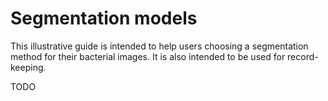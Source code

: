 # Segmentation models

This illustrative guide is intended to help users choosing a segmentation method for their bacterial images. It is also intended to be used for record-keeping.

TODO
